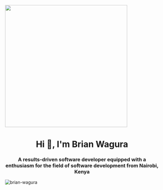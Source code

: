 
<img align="center" width="400px" height="400px" src="https://media4.giphy.com/media/v1.Y2lkPTc5MGI3NjExaTVuZHBxcWZ5Nm5rcm50ZW11Y3MzN2hvZXE0Y3ducnlxd2M4MTEwMiZlcD12MV9pbnRlcm5hbF9naWZfYnlfaWQmY3Q9Zw/TvizNbXMeQpXsiQuxZ/giphy.webp" />

<h1 align="center">Hi 👋, I'm Brian Wagura</h1>
<h3 align="center">A results-driven software developer equipped with a enthusiasm for the field of software development from Nairobi, Kenya </h3>

<p align="left"> <img src="https://komarev.com/ghpvc/?username=brian-wagura&label=Profile%20views&color=0e75b6&style=flat" alt="brian-wagura" /> </p>
